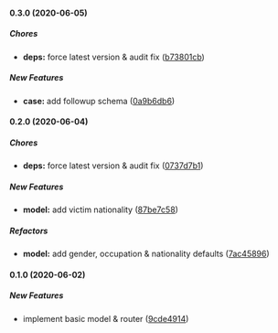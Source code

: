 #### 0.3.0 (2020-06-05)

##### Chores

* **deps:**  force latest version & audit fix ([b73801cb](https://github.com/codetanzania/ewea-case/commit/b73801cb6880546adce6ecefacca3f487edf09c2))

##### New Features

* **case:**  add followup schema ([0a9b6db6](https://github.com/codetanzania/ewea-case/commit/0a9b6db64f9e29a8c651ce31e6e38126aed287d6))

#### 0.2.0 (2020-06-04)

##### Chores

* **deps:**  force latest version & audit fix ([0737d7b1](https://github.com/codetanzania/ewea-case/commit/0737d7b14230186b3610ba4a1268504850ef9317))

##### New Features

* **model:**  add victim nationality ([87be7c58](https://github.com/codetanzania/ewea-case/commit/87be7c58c28f901aabf733ad3b064fb8efabad91))

##### Refactors

* **model:**  add gender, occupation & nationality defaults ([7ac45896](https://github.com/codetanzania/ewea-case/commit/7ac458964c801c8a2cd0d670660f3fdd026edc50))

#### 0.1.0 (2020-06-02)

##### New Features

*  implement basic model & router ([9cde4914](https://github.com/codetanzania/ewea-case/commit/9cde491407fcd80d33aef4c9ad7c1077dad81505))

